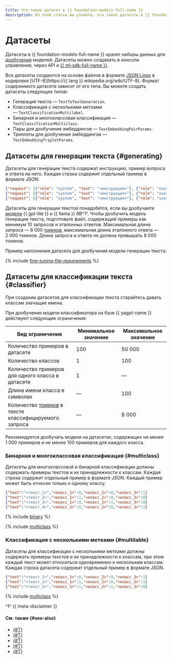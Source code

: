 ```yaml
---
title: Что такое датасет в {{ foundation-models-full-name }}
description: Из этой статьи вы узнаете, что такое датасеты в {{ foundation-models-name }} и как они используются для дообучения моделей.
---
```


# Датасеты

Датасеты в {{ foundation-models-full-name }} хранят наборы данных для [дообучения](../tuning/index.md) моделей. Датасеты можно создавать в консоли управления, через API и [{{ ml-sdk-full-name }}](../../sdk/index.md).

Все датасеты создаются на основе файлов в формате [JSON Lines](https://jsonlines.org/) в кодировке [UTF-8](https://{{ lang }}.wikipedia.org/wiki/UTF-8). Формат содержимого датасета зависит от его типа. Вы можете создать датасеты следующих типов:

* Генерация текста — `TextToTextGeneration`.
* Классификация с несколькими метками — `TextClassificationMultilabel`.
* Бинарная и многоклассовая классификация — `TextClassificationMulticlass`.
* Пары для дообучения эмбеддингов — `TextEmbeddingPairParams`.
* Триплеты для дообучения эмбеддингов — `TextEmbeddingTripletParams`.

## Датасеты для генерации текста {#generating}

Датасеты для генерации текста содержат инструкцию, пример вопроса и ответа на него. Каждая строка содержит отдельный пример в формате JSON:

```json
{"request": [{"role": "system", "text": "<инструкция>"}, {"role": "user", "text": "<Вопрос>"}], "response": "<Ответ>"}
{"request": [{"role": "system", "text": "<инструкция>"}, {"role": "user", "text": "<Вопрос>"}], "response": "<Ответ>"}
{"request": [{"role": "system", "text": "<инструкция>"}, {"role": "user", "text": "<Вопрос>"}], "response": "<Ответ>"}
```

Датасеты для генерации текстов понадобятся, если вы дообучаете [модели](../yandexgpt/models.md) {{ gpt-lite }} и {{ llama }} 8B^1^. Чтобы дообучить модель генерации текста, подготовьте файл, содержащий примеры как минимум 10 запросов и эталонных ответов. Максимальная длина запроса — 8 000 [токенов](../yandexgpt/tokens.md), максимальная длина эталонного ответа — 2 000 токенов. Длина запроса и ответа не должна превышать 8 000 токенов.

Пример наполнения датасета для дообучения модели генерации текста:

{% include [fine-tuning-file-requirements](../../../_includes/datasphere/fine-tuning-file-requirements.md) %}

## Датасеты для классификации текста {#classifier}

При создании датасетов для классификации текста старайтесь давать классам значащие имена. 

При дообучении модели классификатора на базе {{ yagpt-name }} действуют следующие ограничения:

| Вид ограничения | Минимальное значение | Максимальное значение |
|---|---|---|
| Количество примеров в датасете | 100 | 50 000 |
| Количество классов | 1 | 100 |
| Количество примеров для одного класса в датасете| 1 | — |
| Длина имени класса в символах | — | 100 |
| Количество [токенов](../yandexgpt/tokens.md) в тексте классифицируемого запроса | — | 8 000 |

Рекомендуется дообучать модели на датасетах, содержащих не менее 1 000 примеров и не менее 100 примеров для каждого класса.

### Бинарная и многоклассовая классификация {#multiclass}

Датасеты для многоклассовой и бинарной классификации должны содержать примеры текстов и их принадлежности к классам. Каждая строка содержит отдельный пример в формате JSON. Каждый пример может быть отнесен только к одному классу.

```json
{"text":"<текст_1>","<класс_1>":0,"<класс_2>":0,"<класс_3>":1}
{"text":"<текст_2>","<класс_1>":1,"<класс_2>":0,"<класс_3>":0}
{"text":"<текст_3>","<класс_1>":0,"<класс_2>":1,"<класс_3>":0}
{"text":"<текст_4>","<класс_1>":0,"<класс_2>":0,"<класс_3>":1}
```

{% include [binary](../../../_includes/foundation-models/classifier/binary-example.md) %}

{% include [multiclass](../../../_includes/foundation-models/classifier/multiclass-example.md) %}

### Классификация с несколькими метками {#multilable}

Датасеты для классификации с несколькими метками должны содержать примеры текстов и их принадлежности к классам, при этом каждый текст может относиться одновременно к нескольким классам. Каждая строка датасета содержит отдельный пример в формате JSON.

```json
{"text":"<текст_1>","<класс_1>":0,"<класс_2>":0,"<класс_3>":1}
{"text":"<текст_2>","<класс_1>":1,"<класс_2>":0,"<класс_3>":1}
{"text":"<текст_3>","<класс_1>":1,"<класс_2>":1,"<класс_3>":0}
```

{% include [multiclass](../../../_includes/foundation-models/classifier/multilable-example.md) %}


^1^ {{ meta-disclaimer }}

#### См. также {#see-also}

* [{#T}](../../operations/resources/create-dataset-gpt.md)
* [{#T}](../../operations/resources/create-dataset-classifier.md)
* [{#T}](../../operations/tuning/create.md)
* [{#T}](../../operations/tuning/tune-classifiers.md)
* [{#T}](../../tutorials/models-fine-tuning.md)